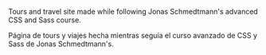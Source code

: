 Tours and travel site made while following Jonas Schmedtmann's advanced CSS and Sass course.

Página de tours y viajes hecha mientras seguía el curso avanzado de CSS y Sass de Jonas Schmedtmann's.
